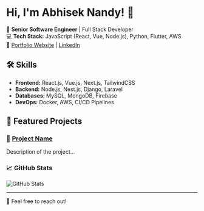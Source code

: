 # Hi, I'm Abhisek Nandy! 👋

🚀 **Senior Software Engineer** | Full Stack Developer  
💻 **Tech Stack:** JavaScript (React, Vue, Node.js), Python, Flutter, AWS  
🔗 [Portfolio Website](https://yourportfolio.com) | [LinkedIn](https://linkedin.com/in/abhiseknandy)  

## 🛠️ Skills
- **Frontend:** React.js, Vue.js, Next.js, TailwindCSS
- **Backend:** Node.js, Nest.js, Django, Laravel
- **Databases:** MySQL, MongoDB, Firebase
- **DevOps:** Docker, AWS, CI/CD Pipelines

## 📌 Featured Projects
### 🔹 [Project Name](https://github.com/yourusername/project-repo)
Description of the project...

### 📈 GitHub Stats
![GitHub Stats](https://github-readme-stats.vercel.app/api?username=abhiseknandy&show_icons=true&theme=dark)

---
💬 Feel free to reach out!
